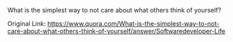 What is the simplest way to not care about what others think of yourself?

Original Link: https://www.quora.com/What-is-the-simplest-way-to-not-care-about-what-others-think-of-yourself/answer/Softwaredeveloper-Life
